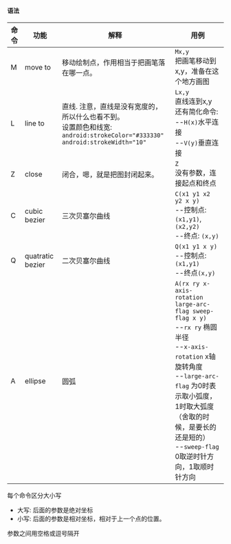 ---
---

#### 语法

|命令|功能|解释|用例|
|-|-|-|-|
|M|move to|移动绘制点，作用相当于把画笔落在哪一点。|`Mx,y`<br/>把画笔移动到x,y，准备在这个地方画图|
|L|line to|直线. 注意，直线是没有宽度的，所以什么也看不到。<br/>设置颜色和线宽:<br/>`android:strokeColor="#333330" `<br/>`android:strokeWidth="10"`|`Lx,y`<br/>直线连到x,y<br/>还有简化命令:<br/>--`H(x)`水平连接<br/>--`V(y)`垂直连接|
|Z|close|闭合，嗯，就是把图封闭起来。|`Z`<br/>没有参数，连接起点和终点|
|C|cubic bezier|三次贝塞尔曲线|`C(x1 y1 x2 y2 x y)`<br/>--控制点: `(x1,y1)`, `(x2,y2)`<br/>--终点: `(x,y)`|
|Q|quatratic bezier|二次贝塞尔曲线|`Q(x1 y1 x y)`<br/>--控制点:`(x1,y1)`<br/>--终点`(x,y)`|
|A|ellipse|圆弧|`A(rx ry x-axis-rotation large-arc-flag sweep-flag x y)`<br/>--`rx ry` 椭圆半径<br/>--`x-axis-rotation` x轴旋转角度<br/>--`large-arc-flag` 为0时表示取小弧度，1时取大弧度 （舍取的时候，是要长的还是短的）<br/>--`sweep-flag` 0取逆时针方向，1取顺时针方向 |

每个命令区分大小写
* 大写: 后面的参数是绝对坐标
* 小写: 后面的参数是相对坐标，相对于上一个点的位置。

参数之间用空格或逗号隔开
